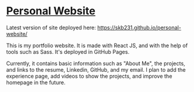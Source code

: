 # [Personal Website](https://skb231.github.io/personal-website/)

Latest version of site deployed here: https://skb231.github.io/personal-website/

This is my portfolio website. It is made with React JS, and with the help of tools such as Sass. It's deployed in GitHub Pages. 

Currently, it contains basic information such as "About Me", the projects, and links to the resume, Linkedin, GitHub, and my email. I plan to add the experience page, add videos to show the projects, and improve the homepage in the future.

